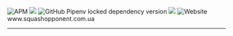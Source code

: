 
<img alt="APM" src="https://img.shields.io/apm/l/vim-mode">
<img src="https://img.shields.io/badge/code%20style-black-000000.svg" /> 
<img alt="GitHub Pipenv locked dependency version" src="https://img.shields.io/github/pipenv/locked/dependency-version/metabolize/rq-dashboard-on-heroku/flask">
<img src="https://img.shields.io/badge/deploy-digitalocean-blue" /> 
<img alt="Website" src="https://img.shields.io/website?down_color=lightgrey&down_message=offline&style=for-the-badge&up_color=blue&up_message=online&url=https%3A%2F%2Fshields.io">www.squashopponent.com.ua<hr>
